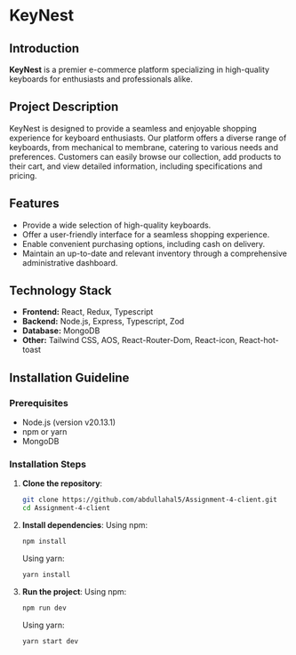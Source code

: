 # KeyNest

## Introduction
**KeyNest** is a premier e-commerce platform specializing in high-quality keyboards for enthusiasts and professionals alike.

## Project Description
KeyNest is designed to provide a seamless and enjoyable shopping experience for keyboard enthusiasts. Our platform offers a diverse range of keyboards, from mechanical to membrane, catering to various needs and preferences. Customers can easily browse our collection, add products to their cart, and view detailed information, including specifications and pricing.

## Features
- Provide a wide selection of high-quality keyboards.
- Offer a user-friendly interface for a seamless shopping experience.
- Enable convenient purchasing options, including cash on delivery.
- Maintain an up-to-date and relevant inventory through a comprehensive administrative dashboard.

## Technology Stack
- **Frontend:** React, Redux, Typescript
- **Backend:** Node.js, Express, Typescript, Zod
- **Database:** MongoDB
- **Other:** Tailwind CSS, AOS, React-Router-Dom, React-icon, React-hot-toast

## Installation Guideline

### Prerequisites
- Node.js (version v20.13.1)
- npm or yarn
- MongoDB

### Installation Steps
1. **Clone the repository**:
    ```bash
    git clone https://github.com/abdullahal5/Assignment-4-client.git
    cd Assignment-4-client
    ```

2. **Install dependencies**:
    Using npm:
    ```bash
    npm install
    ```
    Using yarn:
    ```bash
    yarn install
    ```

3. **Run the project**:
    Using npm:
    ```bash
    npm run dev
    ```
    Using yarn:
    ```bash
    yarn start dev
    ```
